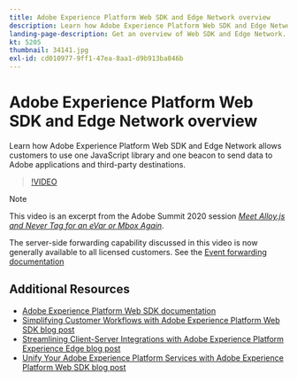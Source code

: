```yaml
---
title: Adobe Experience Platform Web SDK and Edge Network overview
description: Learn how Adobe Experience Platform Web SDK and Edge Network allows customers to use one JavaScript library and one beacon to send data to Adobe applications and third-party destinations.
landing-page-description: Get an overview of Web SDK and Edge Network. 
kt: 5205
thumbnail: 34141.jpg
exl-id: cd010977-9ff1-47ea-8aa1-d9b913ba846b
---
```

# Adobe Experience Platform Web SDK and Edge Network overview

Learn how Adobe Experience Platform Web SDK and Edge Network allows customers to use one JavaScript library and one beacon to send data to Adobe applications and third-party destinations.

>[!VIDEO](https://video.tv.adobe.com/v/34141?quality=12&learn=on)

>[!NOTE]
>
>This video is an excerpt from the Adobe Summit 2020 session *[Meet Alloy.js and Never Tag for an eVar or Mbox Again](https://business.adobe.com/summit/2020/with-alloy-js-never-tag-for-an-evar-or-mbox-again.html)*.
>
>The server-side forwarding capability discussed in this video is now generally available to all licensed customers. See the [Event forwarding documentation](https://experienceleague.adobe.com/docs/experience-platform/tags/event-forwarding/overview.html)

## Additional Resources

* [Adobe Experience Platform Web SDK documentation](https://experienceleague.adobe.com/docs/experience-platform/edge/home.html)
* [Simplifying Customer Workflows with Adobe Experience Platform Web SDK blog post](https://medium.com/adobetech/simplifying-customer-workflows-with-adobe-experience-platform-web-sdk-4e54fe134f4a)
* [Streamlining Client-Server Integrations with Adobe Experience Platform Experience Edge blog post](https://medium.com/adobetech/streamlining-client-server-integrations-with-adobe-experience-platform-experience-edge-1caaef887172)
* [Unify Your Adobe Experience Platform Services with Adobe Experience Platform Web SDK blog post](https://medium.com/adobetech/unify-your-adobe-experience-platform-services-with-adobe-experience-platform-web-sdk-75cf6851a9fc)
